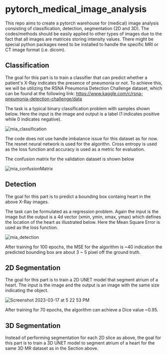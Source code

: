 # pytorch_medical_image_analysis

This repo aims to create a pytorch warehouse for (medical) image analysis consisting of classification, detection, segmentation (2D and 3D). The codes/methods should be easily applied to other types of images due to the fact that all images are matrices storing intensity values. There might be special python packages need to be installed to handle the specific MRI or CT image format (i.e. dicom). 

## Classification

The goal for this part is to train a classifier that can predict whether a patient's X-Ray indicates the presence of pneumonia or not. To achieve this, we will be utilizing the RSNA Pneumonia Detection Challenge dataset, which can be found at the following link: https://www.kaggle.com/c/rsna-pneumonia-detection-challenge/data

The task is a typical binary classification problem with samples shown below. Here the input is the image and output is a label (1 indicates positive while 0 indicates negative).

![mia_classification](https://user-images.githubusercontent.com/6441064/225622764-92f8eff7-39bd-4bed-b33b-1711f043235c.png)

The code does not use handle imbalance issue for this dataset as for now. The resnet neural network is used for the algorithn. Cross entropy is used as the loss function and accuracy is used as a metric for evaluation.

The confusion matrix for the validation dataset is shown below

![mia_confusionMatrix](https://user-images.githubusercontent.com/6441064/225622827-099e1484-7e50-4f19-ba9f-0342a06bdbc5.png)

## Detection

The goal for this part is to predict a bounding box containg heart in the above X-Ray images.

The task can be formulated as a regression problem. Again the input is the image but the output is a 4d vector (xmin, ymin, xmax, ymax) which defines the location of the heart  as illustrated below. Here the Mean Square Error is used as the loss function.

![mia_detection](https://user-images.githubusercontent.com/6441064/225624864-b18069f5-cb77-499e-b10c-0337142580a1.png)

After training for 100 epochs, the MSE for the algorithm is ~40 indication the predicted bounding box are about 3 ~ 5 pixel off the ground truth.

## 2D Segmentation

The goal for this part is to train a 2D UNET model that segment atrium of a heart.  The input is the image and the output is an image with the same size indicating the object. 

![Screenshot 2023-03-17 at 5 22 53 PM](https://user-images.githubusercontent.com/6441064/226056148-06a63040-1c0f-47fe-99ed-4a8ded410a4c.png)

After training for 70 epochs, the algorithm can achieve a Dice value ~0.95. 

## 3D Segmentation

Instead of performing segmentation for each 2D slice as above, the goal for this part is to train a 3D UNET model to segment atrium of a heart for the same 3D MR dataset as in the Section above.



